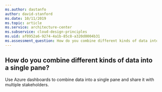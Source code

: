 ```yaml
---
ms.author: dastanfo
author: david-stanford
ms.date: 10/11/2019
ms.topic: article
ms.service: architecture-center
ms.subservice: cloud-design-principles
ms.uid: af0952a6-9274-4a1b-85c8-a320d0004b31
ms.assessment_question: How do you combine different kinds of data into a single pane?
---
```

## How do you combine different kinds of data into a single pane?


Use Azure dashboards to combine data into a single pane and share it with multiple stakeholders.